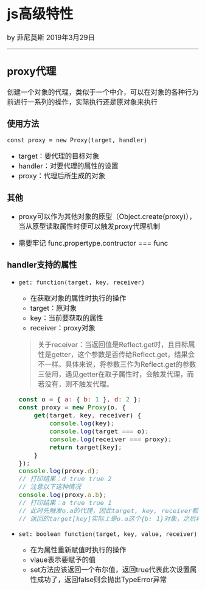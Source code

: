 <font size="4">

# js高级特性

by 菲尼莫斯  2019年3月29日

---

## proxy代理

创建一个对象的代理，类似于一个中介，可以在对象的各种行为前进行一系列的操作，实际执行还是原对象来执行

### 使用方法

`const proxy = new Proxy(target, handler)`

* target：要代理的目标对象
* handler：对要代理的属性的设置
* proxy：代理后所生成的对象

### 其他

* proxy可以作为其他对象的原型（Object.create(proxy)），当从原型读取属性时便可以触发proxy代理机制

* 需要牢记 func.propertype.contructor === func

### handler支持的属性

* `get: function(target, key, receiver)`
    * 在获取对象的属性时执行的操作
    * target：原对象
    * key：当前要获取的属性
    * receiver：proxy对象
    > 关于receiver：当返回值是Reflect.get时，且目标属性是getter，这个参数是否传给Reflect.get，结果会不一样。具体来说，将参数三作为Reflect.get的参数三使用，遇见getter在取子属性时，会触发代理，而若没有，则不触发代理。

    ```js
    const o = { a: { b: 1 }, d: 2 };
    const proxy = new Proxy(o, {
        get(target, key, receiver) {
            console.log(key);
            console.log(target === o);
            console.log(receiver === proxy);
            return target[key];
        }
    });
    console.log(proxy.d);
    // 打印结果：d true true 2
    // 注意以下这种情况
    console.log(proxy.a.b);
    // 打印结果：a true true 1
    // 此时先触发o.a的代理，因此target, key, receiver都对应的上
    // 返回的target[key]实际上是o.a这个{b: 1}对象，之后再调用o.a.b，由于代理只对第一层对象生效，因此无法将b也代理
    ```

* `set: boolean function(target, key, value, receiver)`
    * 在为属性重新赋值时执行的操作
    * vlaue表示要赋予的值
    * set方法应该返回一个布尔值，返回true代表此次设置属性成功了，返回false则会抛出TypeError异常

</font>
